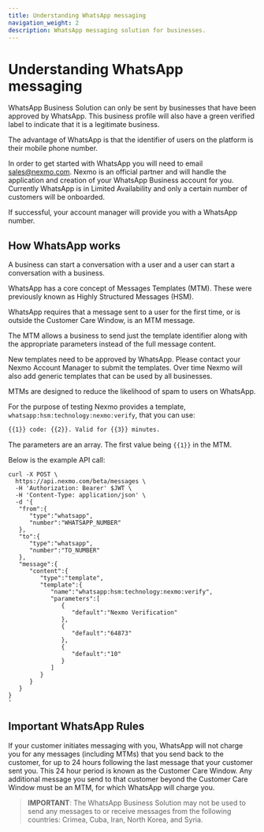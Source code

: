 ```yaml
---
title: Understanding WhatsApp messaging
navigation_weight: 2
description: WhatsApp messaging solution for businesses.
---
```


# Understanding WhatsApp messaging

WhatsApp Business Solution can only be sent by businesses that have been approved by WhatsApp. This business profile will also have a green verified label to indicate that it is a legitimate business.

The advantage of WhatsApp is that the identifier of users on the platform is their mobile phone number.

In order to get started with WhatsApp you will need to email [sales@nexmo.com](mailto:sales@nexmo.com). Nexmo is an official partner and will handle the application and creation of your WhatsApp Business account for you. Currently WhatsApp is in Limited Availability and only a certain number of customers will be onboarded.

If successful, your account manager will provide you with a WhatsApp number.

## How WhatsApp works

A business can start a conversation with a user and a user can start a conversation with a business.

WhatsApp has a core concept of Messages Templates (MTM). These were previously known as Highly Structured Messages (HSM).

WhatsApp requires that a message sent to a user for the first time, or is outside the Customer Care Window, is an MTM message.

The MTM allows a business to send just the template identifier along with the appropriate parameters instead of the full message content.

New templates need to be approved by WhatsApp. Please contact your Nexmo Account Manager to submit the templates. Over time Nexmo will also add generic templates that can be used by all businesses.

MTMs are designed to reduce the likelihood of spam to users on WhatsApp.

For the purpose of testing Nexmo provides a template, `whatsapp:hsm:technology:nexmo:verify`, that you can use:

``` bash
{{1}} code: {{2}}. Valid for {{3}} minutes.
```

The parameters are an array. The first value being `{{1}}` in the MTM.

Below is the example API call:

```
curl -X POST \
  https://api.nexmo.com/beta/messages \
  -H 'Authorization: Bearer' $JWT \
  -H 'Content-Type: application/json' \
  -d '{
   "from":{
      "type":"whatsapp",
      "number":"WHATSAPP_NUMBER"
   },
   "to":{
      "type":"whatsapp",
      "number":"TO_NUMBER"
   },
   "message":{
      "content":{
         "type":"template",
         "template":{
            "name":"whatsapp:hsm:technology:nexmo:verify",
            "parameters":[
               {
                  "default":"Nexmo Verification"
               },
               {
                  "default":"64873"
               },
               {
                  "default":"10"
               }
            ]
         }
      }
   }
}
'
```

## Important WhatsApp Rules

If your customer initiates messaging with you, WhatsApp will not charge you for any messages (including MTMs) that you send back to the customer, for up to 24 hours following the last message that your customer sent you. This 24 hour period is known as the Customer Care Window. Any additional message you send to that customer beyond the Customer Care Window must be an MTM, for which WhatsApp will charge you.

> **IMPORTANT**: The WhatsApp Business Solution may not be used to send any messages to or receive messages from the following countries: Crimea, Cuba, Iran, North Korea, and Syria.


